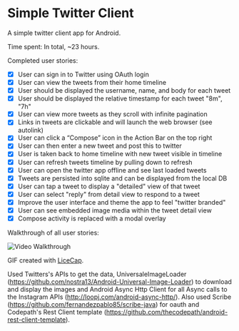 Simple Twitter Client
==============

A simple twitter client app for Android.

Time spent: In total, ~23 hours.

Completed user stories:

 * [x] User can sign in to Twitter using OAuth login
 * [x] User can view the tweets from their home timeline
 * [x] User should be displayed the username, name, and body for each tweet
 * [x] User should be displayed the relative timestamp for each tweet "8m", "7h"
 * [x] User can view more tweets as they scroll with infinite pagination
 * [x] Links in tweets are clickable and will launch the web browser (see autolink)
 * [x] User can click a “Compose” icon in the Action Bar on the top right
 * [x] User can then enter a new tweet and post this to twitter
 * [x] User is taken back to home timeline with new tweet visible in timeline
 * [x] User can refresh tweets timeline by pulling down to refresh
 * [x] User can open the twitter app offline and see last loaded tweets
 * [x] Tweets are persisted into sqlite and can be displayed from the local DB
 * [x] User can tap a tweet to display a "detailed" view of that tweet
 * [x] User can select "reply" from detail view to respond to a tweet
 * [x] Improve the user interface and theme the app to feel "twitter branded"
 * [x] User can see embedded image media within the tweet detail view
 * [x] Compose activity is replaced with a modal overlay

Walkthrough of all user stories:

![Video Walkthrough](SimpleTwitterClient.gif)

GIF created with [LiceCap](http://www.cockos.com/licecap/).


Used Twitters's APIs to get the data, UniversaleImageLoader (https://github.com/nostra13/Android-Universal-Image-Loader) to download and display the images and Android Async Http Client for all Async calls to the Instagram APIs (http://loopj.com/android-async-http/). Also used Scribe (https://github.com/fernandezpablo85/scribe-java) for oauth and Codepath's Rest Client template (https://github.com/thecodepath/android-rest-client-template).
